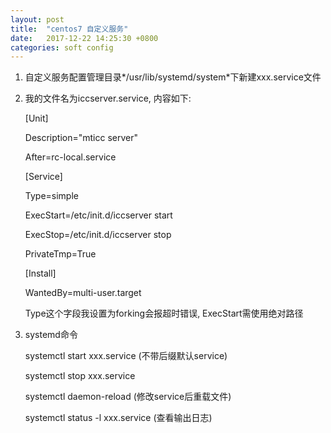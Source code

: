 ```yaml
---
layout: post
title:  "centos7 自定义服务"
date:   2017-12-22 14:25:30 +0800
categories: soft config
---
```


1. 自定义服务配置管理目录*/usr/lib/systemd/system*下新建xxx.service文件
2. 我的文件名为iccserver.service, 内容如下:

    [Unit]

    Description="mticc server"

    After=rc-local.service

    [Service]

    Type=simple

    ExecStart=/etc/init.d/iccserver start

    ExecStop=/etc/init.d/iccserver stop

    PrivateTmp=True

    [Install]

    WantedBy=multi-user.target

    Type这个字段我设置为forking会报超时错误, ExecStart需使用绝对路径

3. systemd命令

    systemctl start xxx.service (不带后缀默认service)

    systemctl stop xxx.service

    systemctl daemon-reload (修改service后重载文件)

    systemctl status -l xxx.service (查看输出日志)
